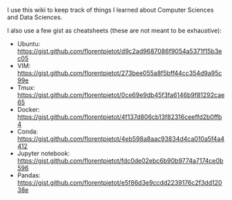 I use this wiki to keep track of things I learned about Computer Sciences and Data Sciences.

I also use a few gist as cheatsheets (these are not meant to be exhaustive):
* Ubuntu: https://gist.github.com/florentpietot/d9c2ad9687086f9054a5371f15b3ec05
* VIM: https://gist.github.com/florentpietot/273bee055a8f5bff44cc354d9a95c99e
* Tmux: https://gist.github.com/florentpietot/0ce69e9db45f3fa6146b9f81292cae65
* Docker: https://gist.github.com/florentpietot/4f137d806cb13f82316ceeffd2b0ffb4
* Conda: https://gist.github.com/florentpietot/4eb598a8aac93834d4ca010a5f4a4412
* Jupyter notebook: https://gist.github.com/florentpietot/fdc0de02ebc6b90b9774a7174ce0b596
* Pandas: https://gist.github.com/florentpietot/e5f86d3e9ccdd2239176c2f3dd12038e
